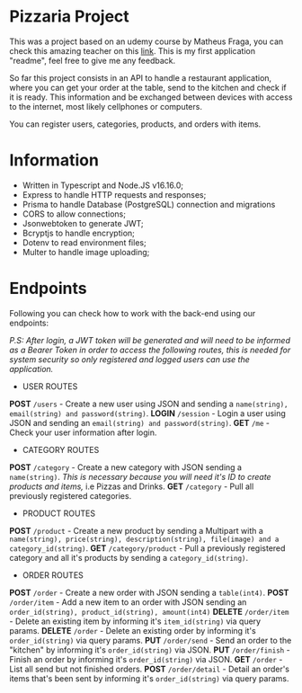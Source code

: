 # Pizzaria Project

This was a project based on an udemy course by Matheus Fraga, you can check this amazing teacher on this [link](https://www.udemy.com/course/dev-fullstack/). This is my first application "readme", feel free to give me any feedback.

So far this project consists in an API to handle a restaurant application, where you can get your order at the table, send to the kitchen and check if it is ready. This information and be exchanged between devices with access to the internet, most likely cellphones or computers.

You can register users, categories, products, and orders with items.

# Information

 - Written in Typescript and Node.JS v16.16.0;
 - Express to handle HTTP requests and responses;
 - Prisma to handle Database (PostgreSQL) connection and migrations
 - CORS to allow connections;
 - Jsonwebtoken to generate JWT;
 - Bcryptjs to handle encryption;
 - Dotenv to read environment files;
 - Multer to handle image uploading;

# Endpoints

Following you can check how to work with the back-end using our endpoints:

*P.S: After login, a JWT token will be generated and will need to be informed as a Bearer Token in order to access the following routes, this is needed for system security so only registered and logged users can use the application.*

 - USER ROUTES

**POST** `/users` - Create a new user using JSON and sending a `name(string), email(string) and password(string)`.
**LOGIN** `/session` - Login a user using JSON and sending an `email(string) and password(string)`.
**GET** `/me` - Check your user information after login.

- CATEGORY ROUTES

**POST** `/category` - Create a new category with JSON sending a `name(string)`. *This is necessary because you will need it's ID to create products and items,* i.e Pizzas and Drinks.
**GET** `/category` - Pull all previously registered categories.

- PRODUCT ROUTES

**POST** `/product` - Create a new product by sending a Multipart with a `name(string), price(string), description(string), file(image) and a category_id(string)`.
**GET** `/category/product` - Pull a previously registered category and all it's products by sending a `category_id(string)`.

- ORDER ROUTES

**POST** `/order` - Create a new order with JSON sending a `table(int4)`.
**POST** `/order/item` - Add a new item to an order with JSON sending an `order_id(string), product_id(string), amount(int4)`
**DELETE** `/order/item` - Delete an existing item by informing it's `item_id(string)` via query params.
**DELETE** `/order` - Delete an existing order by informing it's `order_id(string)` via query params.
**PUT** `/order/send` - Send an order to the "kitchen" by informing it's `order_id(string)` via JSON.
**PUT** `/order/finish` - Finish an order by informing it's `order_id(string)` via JSON.
**GET** `/order` - List all send but not finished orders.
**POST** `/order/detail` - Detail an order's items that's been sent by informing it's `order_id(string)` via query params.